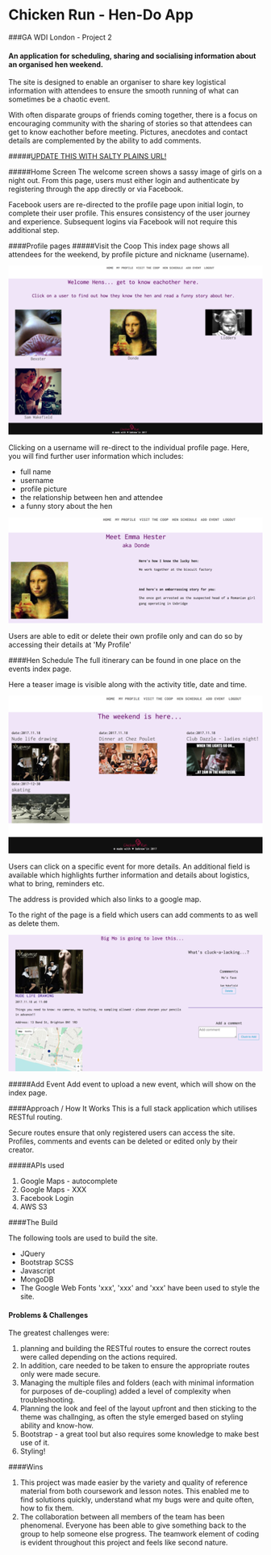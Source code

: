# Chicken Run - Hen-Do App

###GA WDI London - Project 2

#### An application for scheduling, sharing and socialising information about an organised hen weekend.

The site is designed to enable an organiser to share key logistical information with attendees to ensure the smooth running of what can sometimes be a chaotic event.

With often disparate groups of friends coming together, there is a focus on encouraging community with the sharing of stories so that attendees can get to know eachother before meeting.  Pictures, anecdotes and contact details are complemented by the ability to add comments. 


#####[UPDATE THIS WITH SALTY PLAINS URL!](https://safe-spire-58181.herokuapp.com/)

#####Home Screen
The welcome screen shows a sassy image of girls on a night out.  From this page, users must either login and authenticate by registering through the app directly or via Facebook.

Facebook users are re-directed to the profile page upon initial login, to complete their user profile.  This ensures consistency of the user journey and experience.
Subsequent logins via Facebook will not require this additional step.

####Profile pages
#####Visit the Coop
This index page shows all attendees for the weekend, by profile picture and nickname (username).

![](./src/assets/images/CR_UserIndex.png)

Clicking on a username will re-direct to the individual profile page.  Here, you will find further user information which includes:

* full name
* username
* profile picture
* the relationship between hen and attendee
* a funny story about the hen

![](./src/assets/images/CR_User.png)

Users are able to edit or delete their own profile only and can do so by accessing their details at 'My Profile'

####Hen Schedule
The full itinerary can be found in one place on the events index page.

Here a teaser image is visible along with the activity title, date and time.

![](./src/assets/images/CR_EventIndex1.png)


Users can click on a specific event for more details.
An additional field is available which highlights further information and details about logistics, what to bring, reminders etc.

The address is provided which also links to a google map.

To the right of the page is a field which users can add comments to as well as delete them.

![](./src/assets/images/CR_Event2.png)


#####Add Event
Add event to upload a new event, which will show on the index page.


####Approach / How It Works
This is a full stack application which utilises RESTful routing.  

Secure routes ensure that only registered users can access the site. Profiles, comments and events can be deleted or edited only by their creator.

#####APIs used

1. Google Maps - autocomplete
2. Google Maps - XXX
3. Facebook Login
4. AWS S3 

####The Build

The following tools are used to build the site.

* JQuery
* Bootstrap SCSS
* Javascript 
* MongoDB
* The Google Web Fonts 'xxx', 'xxx' and 'xxx' have been used to style the site.

#### Problems & Challenges

The greatest challenges were:

1. planning and building the RESTful routes to ensure the correct routes were called depending on the actions required.
2. In addition, care needed to be taken to ensure the appropriate routes only were made secure.
3. Managing the multiple files and folders (each with minimal information for purposes of de-coupling) added a level of complexity when troubleshooting.
4. Planning the look and feel of the layout upfront and then sticking to the theme was challnging, as often the style emerged based on styling ability and know-how.
5. Bootstrap - a great tool but also requires some knowledge to make best use of it.
6. Styling!


####Wins
1. This project was made easier by the variety and quality of reference material from both coursework and lesson notes.  This enabled me to find solutions quickly, understand what my bugs were and quite often, how to fix them.  
2. The collaboration between all members of the team has been phenomenal.  Everyone has been able to give something back to the group to help someone else progress.  The teamwork element of coding is evident throughout this project and feels like second nature.



 




